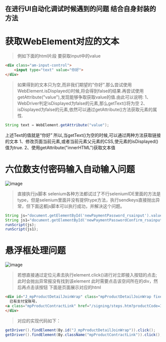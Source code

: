 

## 在进行UI自动化调试时候遇到的问题 结合自身封装的方法
# 获取WebElement对应的文本
>例如下面的html片段 要获取input中的value
````Html
<div class="am-input-control">
    <input type="text" value="你好">
</div>
````
>如果得到的文本只为空,而非我们期望的"你好".那么尝试使用WebElement.isDisplayed()时候,将会得到false的结果.再尝试使用getAttribute("value"),发现能够争取获取value的值.由此可以说明:
1、WebDriver判定isDisplayed为false的元素,那么getText()将为空
2、isDisplayed为false的元素,依然可以通过getAttribute()方法获取元素的属性.
````Java
String text = WebElement.getAttribute("value");
````
上述Text的值就是“你好”
所以,当getText()为空的时候,可以通过两种方法获取链接的文本
1、修改页面当前元素,或者当前元素父元素的CSS,使元素的isDisplayed()值为true.
2、使用getAttribute("innerHTML")获取文本值
# 六位数支付密码输入自动输入问题
![image]()

>直接执行js脚本 selenium各种方法都试过了不行seleniumIDE里面的方法是type，但是selenium里面并没有提供type方法，执行sendkeys直接抛出异常，但下面这都js脚本可以执行成功，并解决这个问题。
````JavaScript 
String js="document.getElementById('newPaymentPassword_rsainput').value="+payPassword;
String js1="document.getElementById('newPaymentPasswordConfirm_rsainput').value="+payPassword;
runScript(js);
runScript(js1);
````

# 悬浮框处理问题
![image](http://024028.oss-cn-hangzhou-zmf.aliyuncs.com/uploads/cpyy/ProductQualityOperationTeam/fc20ea740843bc2781552c4779daf717/image.png)

>若想直接通过定位元素去执行element.click()进行对立即接入按钮的点击;此时会抛出异常报没有找到该element
此时需要点击该空间所在的div，然后再点击该按钮
下面是页面展示对应的html
````Html
<div id="J_mpProductDetailJoinWrap" class="mpProductDetailJoinWrap fixed">
  已有支付宝账号，
<a class="mpProductContractLink" href="/signing/steps.htm?productCode=I1011000290000001000" seed="J_mpProductDetailJoinWrap-mpProductContractLinkT1" smartracker="on">立即接入</a>
</div>
````
>对应的实现代码如下：
````Java
getDriver().findElement(By.id("J_mpProductDetailJoinWrap")).click();
getDriver().findElement(By.className("mpProductContractLink")).click();
````






